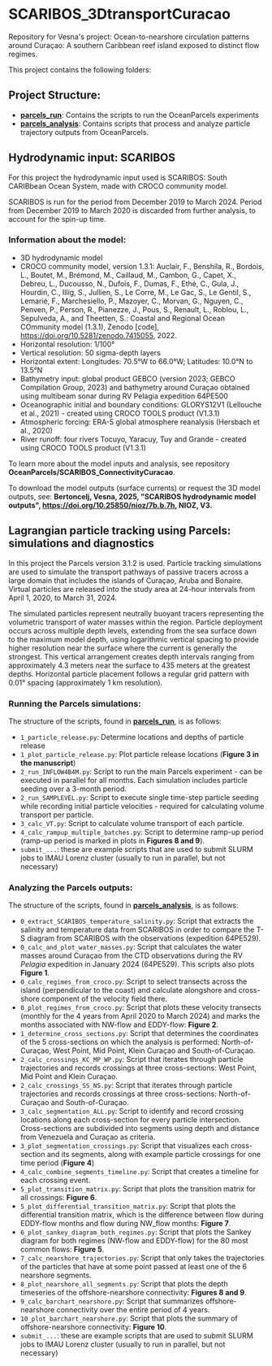 # SCARIBOS_3DtransportCuracao

Repository for Vesna's project: Ocean-to-nearshore circulation patterns around Curaçao: A southern Caribbean reef island exposed to distinct flow regimes.

This project contains the following folders:

## Project Structure:

- [**parcels_run**](.o/parcels_run/): Contains the scripts to run the OceanParcels experiments
- [**parcels_analysis**](./parcels_analysis/): Contains scripts that process and analyze particle trajectory outputs from OceanParcels.

## Hydrodynamic input: SCARIBOS

For this project the hydrodynamic input used is SCARIBOS: South CARIBbean Ocean System, made with CROCO community model.

SCARIBOS is run for the period from December 2019 to March 2024. Period from December 2019 to March 2020 is discarded from further analysis, to account for the spin-up time.

### Information about the model:

- 3D hydrodynamic model
- CROCO community model, version 1.3.1: Auclair, F., Benshila, R., Bordois, L., Boutet, M., Brémond, M., Caillaud, M., Cambon, G., Capet, X., Debreu, L., Ducousso, N., Dufois, F., Dumas, F., Ethé, C., Gula, J., Hourdin, C., Illig, S., Jullien, S., Le Corre, M., Le Gac, S., Le Gentil, S., Lemarié, F., Marchesiello, P., Mazoyer, C., Morvan, G., Nguyen, C., Penven, P., Person, R., Pianezze, J., Pous, S., Renault, L., Roblou, L., Sepulveda, A., and Theetten, S.: Coastal and Regional Ocean COmmunity model (1.3.1), Zenodo [code], https://doi.org/10.5281/zenodo.7415055, 2022.
- Horizontal resolution: 1/100°
- Vertical resolution: 50 sigma-depth layers
- Horizontal extent: Longitudes: 70.5°W to 66.0°W; Latitudes: 10.0°N to 13.5°N
- Bathymetry input: global product GEBCO (version 2023; GEBCO Compilation Group, 2023) and bathymetry around Curaçao obtained using multibeam sonar during RV Pelagia expedition 64PE500
- Oceanographic initial and boundary conditions: GLORYS12V1 (Lellouche et al., 2021) - created using CROCO TOOLS product (V1.3.1)
- Atmospheric forcing: ERA-5 global atmosphere reanalysis (Hersbach et al., 2020)
- River runoff: four rivers Tocuyo, Yaracuy, Tuy and Grande - created using CROCO TOOLS product (V1.3.1)

To learn more about the model inputs and analysis, see repository **OceanParcels/SCARIBOS_ConnectivityCuracao**.

To download the model outputs (surface currents) or request the 3D model outputs, see: **Bertoncelj, Vesna, 2025, "SCARIBOS hydrodynamic model outputs", https://doi.org/10.25850/nioz/7b.b.7h, NIOZ, V3.**

## Lagrangian particle tracking using Parcels: simulations and diagnostics

In this project the Parcels version 3.1.2 is used. Particle tracking simulations are used to simulate the transport pathways of passive tracers across a large domain that includes the islands of Curaçao, Aruba and Bonaire. Virtual particles are released into the study area at 24-hour intervals from April 1, 2020, to March 31, 2024.

The simulated particles represent neutrally buoyant tracers representing the volumetric transport of water masses within the region. Particle deployment occurs across multiple depth levels, extending from the sea surface down to the maximum model depth, using logarithmic vertical spacing to provide higher resolution near the surface where the current is generally the strongest. This vertical arrangement creates depth intervals ranging from approximately 4.3 meters near the surface to 435 meters at the greatest depths. Horizontal particle placement follows a regular grid pattern with 0.01° spacing (approximately 1 km resolution).

### Running the Parcels simulations:

The structure of the scripts, found in [**parcels_run**](./parcels_run/), is as follows:

- `1_particle_release.py`: Determine locations and depths of particle release
- `1_plot_particle_release.py`: Plot particle release locations (**Figure 3 in the manuscript**)
- `2_run_INFLOW4B4M.py`: Script to run the main Parcels experiment - can be executed in parallel for all months. Each simulation includes particle seeding over a 3-month period.
- `2_run_SAMPLEVEL.py`: Script to execute single time-step particle seeding while recording initial particle velocities - required for calculating volume transport per particle.
- `3_calc_VT.py`: Script to calculate volume transport of each particle.
- `4_calc_rampup_multiple_batches.py`: Script to determine ramp-up period (ramp-up period is marked in plots in **Figures 8 and 9**).
- `submit_...`: these are example scripts that are used to submit SLURM jobs to IMAU Lorenz cluster (usually to run in parallel, but not necessary)

### Analyzing the Parcels outputs:

The structure of the scripts, found in [**parcels_analysis**](./parcels_analysis/), is as follows:
- `0_extract_SCARIBOS_temperature_salinity.py`: Script that extracts the salinity and temperature data from SCARIBOS in order to compare the T-S diagram from SCARIBOS with the observations (expedition 64PE529).
- `0_calc_and_plot_water_masses.py`: Script that calculates the water masses around Curaçao from the CTD observations during the RV _Pelagia_  expedition in January 2024 (64PE529). This scripts also plots **Figure 1**.
- `0_calc_regimes_from_croco.py`: Script to select transects across the island (perpendicular to the coast) and calculate alongshore and cross-shore component of the velocity field there.
- `0_plot_regimes_from_croco.py`: Script that plots these velocity transects (monthly for the 4 years from April 2020 to March 2024) and marks the months associated with NW-flow and EDDY-flow: **Figure 2**.
- `1_determine_cross_sections.py`: Script that determines the coordinates of the 5 cross-sections on which the analysis is performed: North-of-Curaçao, West Point, Mid Point, Klein Curaçao and South-of-Curaçao.
- `2_calc_crossings_KC_MP_WP.py`: Script that iterates through particle trajectories and records crossings at three cross-sections: West Point, Mid Point and Klein Curaçao.
- `2_calc_crossings_SS_NS.py`: Script that iterates through particle trajectories and records crossings at three cross-sections: North-of-Curaçao and South-of-Curaçao.
- `3_calc_segmentation_ALL.py`: Script to identify and record crossing locations along each cross-section for every particle intersection. Cross-sections are subdivided into segments using depth and distance from Venezuela and Curaçao as criteria.
- `3_plot_segmentation_crossings.py`: Script that visualizes each cross-section and its segments, along with example particle crossings for one time period (**Figure 4**)
- `4_calc_combine_segments_timeline.py`: Script that creates a timeline for each crossing event. 
- `5_plot_transition_matrix.py`: Script that plots the transition matrix for all crossings: **Figure 6**.
- `5_plot_differential_transition_matrix.py`: Script that plots the differential transition matrix, which is the difference between flow during EDDY-flow months and flow during NW_flow months: **Figure 7**.
- `6_plot_sankey_diagram_both_regimes.py`: Script that plots the Sankey diagram for both regimes (NW-flow and EDDY-flow) for the 80 most common flows: **Figure 5**.
- `7_calc_nearshore_trajectories.py`: Script that only takes the trajectories of the particles that have at some point passed at least one of the 6 nearshore segments. 
- `8_plot_nearshore_all_segments.py`: Script that plots the depth timeseries of the offshore-nearshore connectivity: **Figures 8 and 9**.
- `9_calc_barchart_nearshore.py`: Script that summarizes offshore-nearshore connectivity over the entire period of 4 years.
- `10_plot_barchart_nearshore.py`: Script that plots the summary of offshore-nearshore connectivity: **Figure 10**.
- `submit_...`: these are example scripts that are used to submit SLURM jobs to IMAU Lorenz cluster (usually to run in parallel, but not necessary)
 
